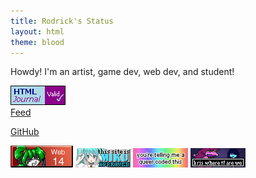 ```yaml
---
title: Rodrick's Status
layout: html
theme: blood
---
```


Howdy! I'm an artist, game dev, web dev, and student!

<div class="center">
    <a href="https://journal.miso.town/validate-by-url?url=https%3A%2F%2Fstatus.shroom.ink%2F" target="_blank"><img src="./src/img/banner-htmlj.png" alt="HTML Journal Validation Banner"></a>
    <br>
    <a href="https://journal.miso.town/atom?url=https%3A%2F%2Fstatus.shroom.ink%2F">Feed</a>
</div>

<p class="center">
    <a href="https://github.com/RodFireProductions/Status" target="">GitHub</a>
</p>

<div class="buttons">
    <a target="_blank" href="http://www.mabsland.com/Adoption.html"><img src="./src/img/buttons/Censor_14c.gif" alt="Web 14"></a>
    <img src="./src/img/buttons/mikuapproved.gif" alt="This site is Miku approved.">
    <img src="./src/img/buttons/queer.png" alt="You're telling me a queer coded this?">
    <img src="./src/img/buttons/wheretfarewe.png" alt="Kris, where the fuck are we?">
</div>